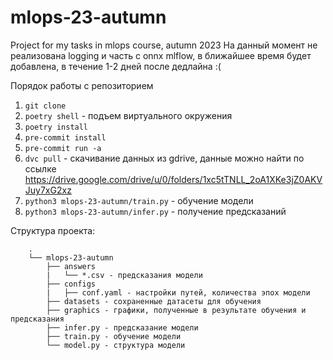 # mlops-23-autumn

Project for my tasks in mlops course, autumn 2023 На данный момент не
реализована logging и часть с onnx mlflow, в ближайшее время будет добавлена, в
течение 1-2 дней после дедлайна :(

Порядок работы с репозиторием

1. `git clone`
2. `poetry shell` - подъем виртуального окружения
3. `poetry install`
4. `pre-commit install`
5. `pre-commit run -a`
6. `dvc pull` - скачивание данных из gdrive, данные можно найти по ссылке
   https://drive.google.com/drive/u/0/folders/1xc5tTNLL_2oA1XKe3jZ0AKVJuy7xG2xz
7. `python3 mlops-23-autumn/train.py` - обучение модели
8. `python3 mlops-23-autumn/infer.py` - получение предсказаний

Структура проекта:

```
    .
    └── mlops-23-autumn
        ├── answers
        |   └── *.csv - предсказания модели
        ├── configs
        |   ├── conf.yaml - настройки путей, количества эпох модели
        ├── datasets - сохраненные датасеты для обучения
        ├── graphics - графики, полученные в результате обучения и предсказания
        ├── infer.py - предсказание модели
        ├── train.py - обучение модели
        └── model.py - структура модели
```
